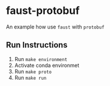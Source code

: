 # faust-protobuf

An example how use `faust` with `protobuf`

## Run Instructions
1. Run `make environment`
1. Activate conda environmet
1. Run `make proto`
1. Run `make run`

